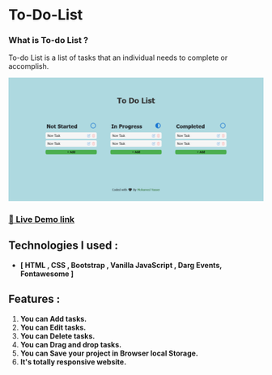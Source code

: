 # To-Do-List

### What is To-do List ?
To-do List is a list of tasks that an individual needs to complete or accomplish. 

![image](https://raw.githubusercontent.com/MYElmasry/To-Do-List/main/To-Do%20List%20-%20Manage%20your%20tasks%20easily.png)

### [🔗 Live Demo link](https://myelmasry.github.io/To-Do-List/)

## Technologies I used :

- **[ HTML , CSS , Bootstrap , Vanilla JavaScript , Darg Events, Fontawesome ]**

## Features :

1. **You can Add tasks.**
1. **You can Edit tasks.**
1. **You can Delete tasks.**
1. **You can Drag and drop tasks.**
1. **You can Save your project in Browser local Storage.**
1. **It's totally responsive website.**
